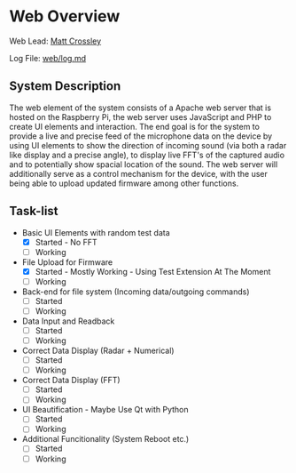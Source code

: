 # Web Overview
Web Lead: [Matt Crossley](http://github.com/mattcrossley99)

Log File: [web/log.md](log.md)

## System Description
The web element of the system consists of a Apache web server that is hosted on the Raspberry Pi, the web server uses JavaScript and PHP to create UI elements and interaction. The end goal is for the system to provide a live and precise feed of the microphone data on the device by using UI elements to show the direction of incoming sound (via both a radar like display and a precise angle), to display live FFT's of the captured audio and to potentially show spacial location of the sound.
The web server will additionally serve as a control mechanism for the device, with the user being able to upload updated firmware among other functions.

## Task-list
- Basic UI Elements with random test data
  - [x] Started - No FFT
  - [ ] Working
- File Upload for Firmware
  - [x] Started - Mostly Working - Using Test Extension At The Moment
  - [ ] Working
- Back-end for file system (Incoming data/outgoing commands)
  - [ ] Started
  - [ ] Working
- Data Input and Readback
  - [ ] Started
  - [ ] Working
- Correct Data Display (Radar + Numerical)
  - [ ] Started
  - [ ] Working
- Correct Data Display (FFT)
  - [ ] Started
  - [ ] Working
- UI Beautification - Maybe Use Qt with Python
  - [ ] Started
  - [ ] Working
- Additional Funcitionality (System Reboot etc.)
  - [ ] Started
  - [ ] Working
